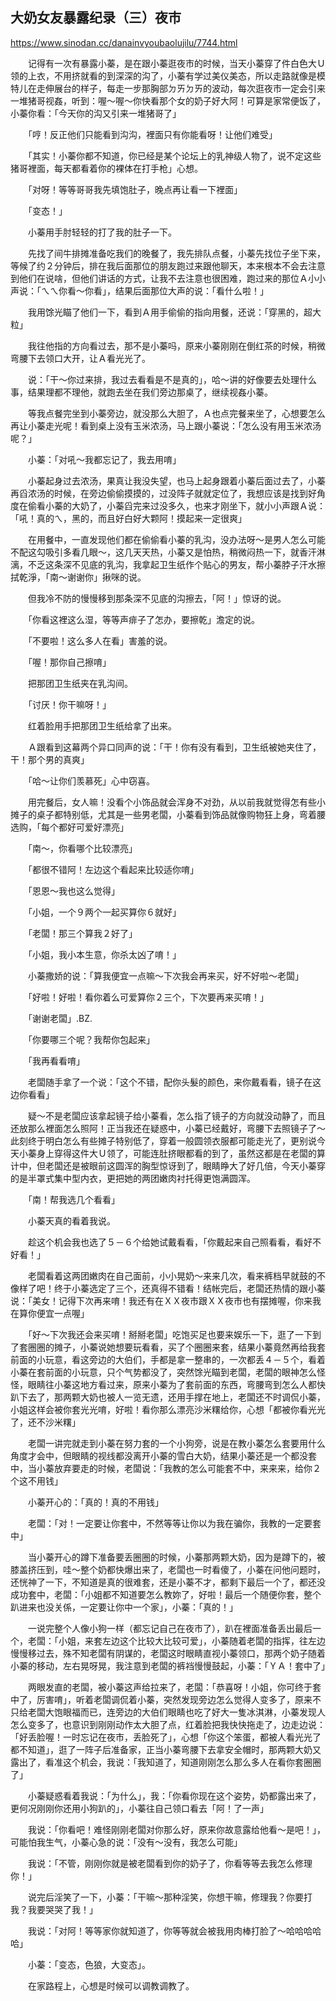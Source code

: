 ## 大奶女友暴露纪录（三）夜市

https://www.sinodan.cc/danainvyoubaolujilu/7744.html

　　记得有一次有暴露小蓁，是在跟小蓁逛夜市的时候，当天小蓁穿了件白色大Ｕ领的上衣，不用挤就看的到深深的沟了，小蓁有学过美仪美态，所以走路就像是模特儿在走伸展台的样子，每走一步那胸部ㄉㄞㄉㄞ的波动，每次逛夜市一定会引来一堆猪哥视姦，听到：喔～喔～你快看那个女的奶子好大阿！可算是家常便饭了，小蓁你看：「今天你的沟又引来一堆猪哥了」

　　「哼！反正他们只能看到沟沟，裡面只有你能看呀！让他们难受」

　　「其实！小蓁你都不知道，你已经是某个论坛上的乳神级人物了，说不定这些猪哥裡面，每天都看着你的裸体在打手枪」心想。

　　「对呀！等等哥哥我先填饱肚子，晚点再让看一下裡面」

　　「变态！」

　　小蓁用手肘轻轻的打了我的肚子一下。

　　先找了间牛排摊准备吃我们的晚餐了，我先排队点餐，小蓁先找位子坐下来，等候了约２分钟后，排在我后面那位的朋友跑过来跟他聊天，本来根本不会去注意到他们在说啥，但他们讲话的方式，让我不去注意也很困难，跑过来的那位Ａ小小声说：「ㄟㄟ你看～你看」，结果后面那位大声的说：「看什么啦！」

　　我用馀光瞄了他们一下，看到Ａ用手偷偷的指向用餐，还说：「穿黑的，超大粒」

　　我往他指的方向看过去，那不是小蓁吗，原来小蓁刚刚在倒红茶的时候，稍微弯腰下去领口大开，让Ａ看光光了。

　　说：「干～你过来排，我过去看看是不是真的」，哈～讲的好像要去处理什么事，结果理都不理他，就跑去坐在我们旁边那桌了，继续视姦小蓁。

　　等我点餐完坐到小蓁旁边，就没那么大胆了，Ａ也点完餐来坐了，心想要怎么再让小蓁走光呢！看到桌上没有玉米浓汤，马上跟小蓁说：「怎么没有用玉米浓汤呢？」

　　小蓁：「对吼～我都忘记了，我去用唷」

　　小蓁起身过去浓汤，果真让我没失望，也马上起身跟着小蓁后面过去了，小蓁再舀浓汤的时候，在旁边偷偷摸摸的，过没阵子就就定位了，我想应该是找到好角度在偷看小蓁的大奶了，小蓁舀完来过没多久，也来才刚坐下，就小小声跟Ａ说：「吼！真的ㄟ，黑的，而且好白好大颗阿！摸起来一定很爽」

　　在用餐中，一直发现他们都在偷偷看小蓁的乳沟，没办法呀～是男人怎么可能不配这勾吸引多看几眼～，这几天天热，小蓁又是怕热，稍微闷热一下，就香汗淋漓，不乏这条深不见底的乳沟，我拿起卫生纸作个贴心的男友，帮小蓁脖子汗水擦拭乾淨，「南～谢谢你」揪咪的说。

　　但我冷不防的慢慢移到那条深不见底的沟擦去，「阿！」惊讶的说。

　　「你看这裡这么湿，等等声痱子了怎办，要擦乾」澹定的说。

　　「不要啦！这么多人在看」害羞的说。

　　「喔！那你自己擦唷」

　　把那团卫生纸夹在乳沟间。

　　「讨厌！你干嘛呀！」

　　红着脸用手把那团卫生纸给拿了出来。

　　Ａ跟看到这幕两个异口同声的说：「干！你有没有看到，卫生纸被她夹住了，干！那个男的真爽」

　　「哈～让你们羡慕死」心中窃喜。

　　用完餐后，女人嘛！没看个小饰品就会浑身不对劲，从以前我就觉得怎有些小摊子的桌子都特别低，尤其是一些男老闆，小蓁看到饰品就像购物狂上身，弯着腰选购，「每个都好可爱好漂亮」

　　「南～，你看哪个比较漂亮」

　　「都很不错阿！左边这个看起来比较适你唷」

　　「恩恩～我也这么觉得」

　　「小姐，一个９两个一起买算你６就好」

　　「老闆！那三个算我２好了」

　　「小姐，我小本生意，你杀太凶了唷！」

　　小蓁撒娇的说：「算我便宜一点嘛～下次我会再来买，好不好啦～老闆」

　　「好啦！好啦！看你着么可爱算你２三个，下次要再来买唷！」

　　「谢谢老闆」.BZ.

　　「你要哪三个呢？我帮你包起来」

　　「我再看看唷」

　　老闆随手拿了一个说：「这个不错，配你头髮的颜色，来你戴看看，镜子在这边你看看」

　　疑～不是老闆应该拿起镜子给小蓁看，怎么指了镜子的方向就没动静了，而且还放那么裡面怎么照阿！正当我还在疑惑中，小蓁已经戴好，弯腰下去照镜子了～此刻终于明白怎么有些摊子特别低了，穿着一般圆领衣服都可能走光了，更别说今天小蓁身上穿得这件大Ｕ领了，可能连肚挤眼都看的到了，虽然这都是在老闆的算计中，但老闆还是被眼前这圆浑的胸型惊讶到了，眼睛睁大了好几倍，今天小蓁穿的是半罩式集中型内衣，更把她的两团嫩肉衬托得更饱满圆浑。

　　「南！帮我选几个看看」

　　小蓁天真的看着我说。

　　趁这个机会我也选了５－６个给她试戴看看，「你戴起来自己照看看，看好不好看！」

　　老闆看着这两团嫩肉在自己面前，小小晃奶～来来几次，看来裤档早就鼓的不像样了吧！终于小蓁选定了三个，还真得不错看！结帐完后，老闆还热情的跟小蓁说：「美女！记得下次再来唷！我还有在ＸＸ夜市跟ＸＸ夜市也有摆摊喔，你来我在算你便宜一点喔」

　　「好～下次我还会来买唷！掰掰老闆」吃饱买足也要来娱乐一下，逛了一下到了套圈圈的摊子，小蓁说她想要玩看看，买了个圈圈来套，结果小蓁竟然再给我套前面的小玩意，看这旁边的大伯们，手都是拿一整串的，一次都丢４－５个，看着小蓁在套前面的小玩意，只个气势都没了，突然馀光瞄到老闆，老闆的眼神怎么怪怪，眼睛往小蓁这地方看过来，原来小蓁为了套前面的东西，弯腰弯到怎么人都快趴下去了，那两颗大奶也被人一览无遗，还用手撑在地上，老闆还不时调侃小蓁，小姐这样会被你套光光唷，好啦！看你那么漂亮沙米糬给你，心想「都被你看光光了，还不沙米糬」

　　老闆一讲完就走到小蓁在努力套的一个小狗旁，说是在教小蓁怎么套要用什么角度才会中，但眼睛的视线都没离开小蓁的雪白大奶，结果小蓁还是一个都没套中，当小蓁放弃要走的时候，老闆说：「我教的怎么可能套不中，来来来，给你２个这不用钱」

　　小蓁开心的：「真的！真的不用钱」

　　老闆：「对！一定要让你套中，不然等等让你以为我在骗你，我教的一定要套中」

　　当小蓁开心的蹲下准备要丢圈圈的时候，小蓁那两颗大奶，因为是蹲下的，被膝盖挤压到，哇～整个奶都快爆出来了，老闆也一时看傻了，小蓁在问他问题时，还恍神了一下，不知道是真的很难套，还是小蓁不才，都剩下最后一个了，都还没成功套中，老闆：「小姐都不知道要怎么教妳了，好啦！最后一个随便你套，整个趴进来也没关係，一定要让你中一个家」，小蓁：「真的！」

　　一说完整个人像小狗一样（都忘记自己在夜市了），趴在裡面准备丢出最后一个，老闆：「小姐，来套左边这个比较大比较可爱」，小蓁随着老闆的指挥，往左边慢慢移过去，殊不知老闆有阴谋的，老闆这时眼睛直视小蓁领口，那两个奶子随着小蓁的移动，左右晃呀晃，我注意到老闆的裤裆慢慢鼓起，小蓁：「ＹＡ！套中了」

　　两眼发直的老闆，被小蓁这声给拉来了，老闆：「恭喜呀！小姐，你可终于套中了，厉害唷」，听着老闆调侃着小蓁，突然发现旁边怎么觉得人变多了，原来不只给老闆大饱眼福而已，连旁边的大伯们眼睛也吃了好大一隻冰淇淋，小蓁发现人怎么变多了，也意识到刚刚动作太大胆了点，红着脸把我快快拖走了，边走边说：「好丢脸喔！一时忘记在夜市，丢脸死了」，心想「你这个笨蛋，都被人看光光了都不知道」，逛了一阵子后准备家，正当小蓁弯腰下去拿安全帽时，那两颗大奶又露出了，看准这个机会，我说：「我知道了，知道刚刚怎么那么多人在看你套圈圈了」

　　小蓁疑惑看着我说：「为什么」，我：「你看你现在这个姿势，奶都露出来了，更何况刚刚你还用小狗趴的」，小蓁往自己领口看去「阿！了一声」

　　我说：「你看吧！难怪刚刚老闆对你那么好，原来你故意露给他看～是吧！」，可能怕我生气，小蓁心急的说：「没有～没有，我怎么可能」

　　我说：「不管，刚刚你就是被老闆看到你的奶子了，你看等等去我怎么修理你！」

　　说完后淫笑了一下，小蓁：「干嘛～那种淫笑，你想干嘛，修理我？你要打我？我要哭哭了我！」

　　我说：「对阿！等等家你就知道了，你等等就会被我用肉棒打脸了～哈哈哈哈哈」

　　小蓁：「变态，色狼，大变态」。

　　在家路程上，心想是时候可以调教调教了。
